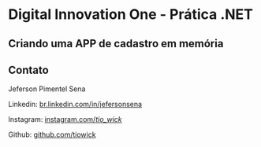 # Digital Innovation One - Prática .NET

## Criando uma APP de cadastro em memória

## Contato

Jeferson Pimentel Sena

Linkedin: [br.linkedin.com/in/jefersonsena](https://www.linkedin.com/in/jeferson-sena-b02a94204/)

Instagram:  [instagram.com/_tio_wick_](https://www.instagram.com/_tio_wick_/)

Github:  [github.com/tiowick](https://github.com/tiowick)
